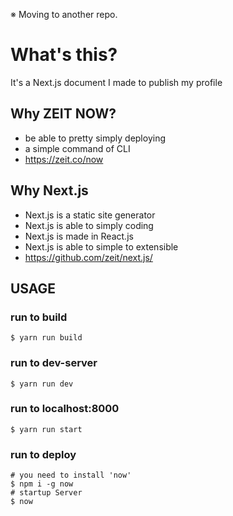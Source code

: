 ※ Moving to another repo.

# What's this?
It's a Next.js document I made to publish my profile

## Why ZEIT NOW?
- be able to pretty simply deploying
- a simple command of CLI
- https://zeit.co/now

## Why Next.js
- Next.js is a static site generator
- Next.js is able to simply coding
- Next.js is made in React.js
- Next.js is able to simple to extensible
- https://github.com/zeit/next.js/

## USAGE
### run to build
`$ yarn run build`

### run to dev-server
`$ yarn run dev`

### run to localhost:8000
`$ yarn run start`

### run to deploy
```
# you need to install 'now'
$ npm i -g now
# startup Server
$ now
```
